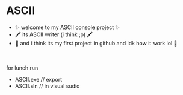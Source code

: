 # ASCII

- ✨ welcome to my ASCII console project ✨
- 🖍 its ASCII writer (i think ;p) 🖍
- 🌱 and i think its my first project in github and idk how it work lol 🌱

\
\
for lunch run
   - ASCII.exe     // export
   - ASCII.sln     // in visual sudio



